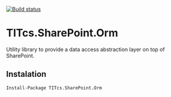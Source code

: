 [![Build status](https://ci.appveyor.com/api/projects/status/hianjrr1cb0y2u68?svg=true)](https://ci.appveyor.com/project/mnatanbrito/titcs-sharepoint-orm)

# TITcs.SharePoint.Orm
Utility library to provide a data access abstraction layer on top of SharePoint.

## Instalation
`Install-Package TITcs.SharePoint.Orm`
